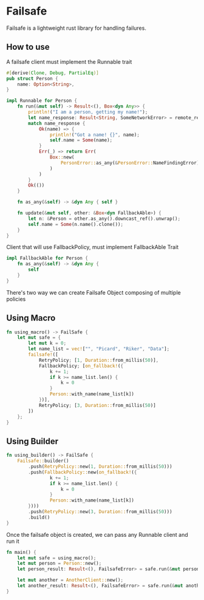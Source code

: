 # Failsafe

Failsafe is a lightweight rust library for handling failures.

## How to use

A failsafe client must implement the Runnable trait
```rust
#[derive(Clone, Debug, PartialEq)]
pub struct Person {
    name: Option<String>,
}

impl Runnable for Person {
    fn run(&mut self) -> Result<(), Box<dyn Any>> {
        println!("I am a person, getting my name!");
        let name_response: Result<String, SomeNetworkError> = remote_request_that_might_fail();
        match name_response {
            Ok(name) => {
                println!("Got a name! {}", name);
                self.name = Some(name);
            }
            Err(_) => return Err(
                Box::new(
                    PersonError::as_any(&PersonError::NameFindingError)
                )
            )
        }
        Ok(())
    }

    fn as_any(&self) -> &dyn Any { self }

    fn update(&mut self, other: &Box<dyn FallbackAble>) {
        let n: &Person = other.as_any().downcast_ref().unwrap();
        self.name = Some(n.name().clone());
    }
}
```

Client that will use FallbackPolicy, must implement FallbackAble Trait
```rust
impl FallbackAble for Person {
    fn as_any(&self) -> &dyn Any {
        self
    }
}

```

There's two way we can create Failsafe Object composing of multiple policies

## Using Macro
```rust
fn using_macro() -> FailSafe {
    let mut safe = {
        let mut k = 0;
        let name_list = vec!["", "Picard", "Riker", "Data"];
        failsafe!([
            RetryPolicy; [1, Duration::from_millis(50)],
            FallbackPolicy; [on_fallback!({
                k += 1;
                if k >= name_list.len() {
                    k = 0
                }
                Person::with_name(name_list[k])
            })],
            RetryPolicy; [3, Duration::from_millis(50)]
        ])
    };
}
```

## Using Builder
```rust
fn using_builder() -> FailSafe {
    Failsafe::builder()
        .push(RetryPolicy::new(1, Duration::from_millis(50)))
        .push(FallbackPolicy::new(on_fallback!({
                k += 1;
                if k >= name_list.len() {
                    k = 0
                }
                Person::with_name(name_list[k])
        })))
        .push(RetryPolicy::new(3, Duration::from_millis(50)))
        .build()
}
```

Once the failsafe object is created, we can pass any Runnable client and run it

```rust
fn main() {
    let mut safe = using_macro();
    let mut person = Person::new();
    let person_result: Result<(), FailsafeError> = safe.run(&mut person);

    let mut another = AnotherClient::new();
    let another_result: Result<(), FailsafeError> = safe.run(&mut another);
}
```




